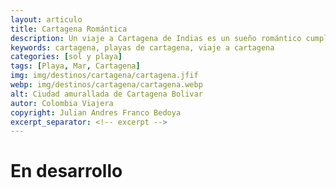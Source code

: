 ```yaml
---
layout: articulo
title: Cartagena Romántica
description: Un viaje a Cartagena de Indias es un sueño romántico cumplido
keywords: cartagena, playas de cartagena, viaje a cartagena
categories: [sol y playa]
tags: [Playa, Mar, Cartagena]
img: img/destinos/cartagena/cartagena.jfif
webp: img/destinos/cartagena/cartagena.webp
alt: Ciudad amurallada de Cartagena Bolivar
autor: Colombia Viajera
copyright: Julian Andres Franco Bedoya
excerpt_separator: <!-- excerpt -->
---
```

# En desarrollo

<!-- excerpt -->
